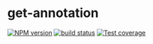 # get-annotation


[![NPM version][npm-image]][npm-url]
[![build status][travis-image]][travis-url]
[![Test coverage][coveralls-image]][coveralls-url]


[npm-image]: https://img.shields.io/npm/v/get-annotation.svg?style=flat-square
[npm-url]: https://www.npmjs.com/package/get-annotation
[travis-image]: https://img.shields.io/travis/bencode/get-annotation/master.svg?style=flat-square
[travis-url]: https://travis-ci.org/bencode/get-annotation
[coveralls-image]: https://img.shields.io/codecov/c/github/bencode/get-annotation.svg?style=flat-square
[coveralls-url]: https://codecov.io/github/bencode/get-annotation?branch=master

